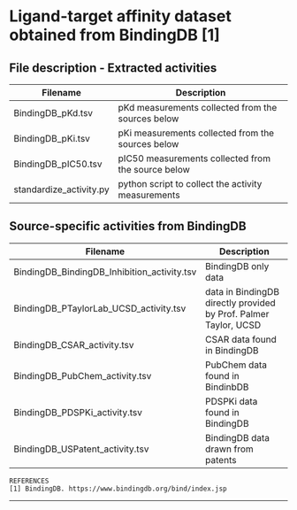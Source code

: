 # Ligand-target affinity dataset obtained from BindingDB [1]

## File description - Extracted activities
Filename | Description
----------|----------
BindingDB_pKd.tsv | pKd measurements collected from the sources below
BindingDB_pKi.tsv | pKi measurements collected from the sources below
BindingDB_pIC50.tsv | pIC50 measurements collected from the source below
standardize_activity.py | python script to collect the activity measurements


## Source-specific activities from BindingDB
Filename | Description
----------|----------
BindingDB_BindingDB_Inhibition_activity.tsv | BindingDB only data
BindingDB_PTaylorLab_UCSD_activity.tsv | data in BindingDB directly provided by Prof. Palmer Taylor, UCSD
BindingDB_CSAR_activity.tsv | CSAR data found in BindingDB
BindingDB_PubChem_activity.tsv | PubChem data found in BindinbDB
BindingDB_PDSPKi_activity.tsv | PDSPKi data found in BindingDB
BindingDB_USPatent_activity.tsv | BindingDB data drawn from patents


```
REFERENCES
[1] BindingDB. https://www.bindingdb.org/bind/index.jsp
```
-------------------
